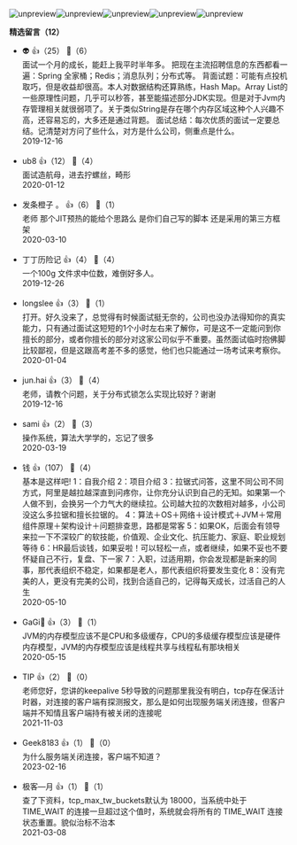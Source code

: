 ![unpreview](https://static001.geekbang.org/resource/image/43/22/43be6bc7069ff5fb8aa4c6b18fc44322.jpg?wh=750%2A1442)![unpreview](https://static001.geekbang.org/resource/image/34/b1/349538d98113db1896587afc656867b1.jpg?wh=750%2A1968)![unpreview](https://static001.geekbang.org/resource/image/4b/2f/4b44ac8e2cd2b52d5e5c5dd2c138f42f.jpg?wh=750%2A1431)![unpreview](https://static001.geekbang.org/resource/image/88/60/888b4602373c92d8a5885bd1bc01a360.jpg?wh=750%2A3378)![unpreview](https://static001.geekbang.org/resource/image/45/e0/45a5f2db1de0547b058465ffacdfc0e0.jpg?wh=750%2A1698)
<div><strong>精选留言（12）</strong></div><ul>
<li><span>👽</span> 👍（25） 💬（6）<div>面试一个月的成长，能赶上我平时半年多。
把现在主流招聘信息的东西都看一遍：Spring 全家桶；Redis；消息队列；分布式等。
背面试题：可能有点投机取巧，但是收益却很高。本人对数据结构还算熟练，Hash Map。Array List的一些原理性问题，几乎可以秒答，甚至能描述部分JDK实现。但是对于Jvm内存管理相关就很弱项了。关于类似String是存在哪个内存区域这种个人兴趣不高，还容易忘的，大多还是通过背题。
面试总结：每次优质的面试一定要总结。记清楚对方问了些什么，对方是什么公司，侧重点是什么。</div>2019-12-16</li><br/><li><span>ub8</span> 👍（12） 💬（4）<div>面试造航母，进去拧螺丝，畸形</div>2020-01-12</li><br/><li><span>发条橙子 。</span> 👍（6） 💬（1）<div>老师 那个JIT预热的能给个思路么 是你们自己写的脚本 还是采用的第三方框架</div>2020-03-10</li><br/><li><span>丁丁历险记</span> 👍（4） 💬（4）<div>一个100g 文件求中位数，难倒好多人。</div>2019-12-26</li><br/><li><span>longslee</span> 👍（3） 💬（1）<div>打开。好久没来了，总觉得有时候面试挺无奈的，公司也没办法得知你的真实能力，只有通过面试这短短的1个小时左右来了解你，可是这不一定能问到你擅长的部分，或者你擅长的部分对这家公司似乎不重要。虽然面试临时抱佛脚比较鄙视，但是这跟高考差不多的感觉，他们也只能通过一场考试来考察你。</div>2020-01-04</li><br/><li><span>jun.hai</span> 👍（3） 💬（4）<div>老师，请教个问题，关于分布式锁怎么实现比较好？谢谢</div>2019-12-16</li><br/><li><span>sami</span> 👍（2） 💬（3）<div>操作系统，算法大学学的，忘记了很多</div>2020-03-19</li><br/><li><span>钱</span> 👍（107） 💬（4）<div>基本是这样吧!
1：自我介绍
2：项目介绍
3：拉锯式问答，这里不同公司不同方式，阿里是越拉越深直到问疼你，让你充分认识到自己的无知。如果第一个人做不到，会换另一个力气大的继续拉。公司越大拉的次数相对越多，小公司没这么多拉锯和擅长拉锯的。
4：算法＋OS＋网络＋设计模式＋JVM＋常用组件原理＋架构设计＋问题排查思，路都是常客
5：如果OK，后面会有领导来拉一下不深较广的软技能，价值观、企业文化、抗压能力、家庭、职业规划等待
6：HR最后谈钱，如果妥啦！可以轻松一点，或者继续，如果不妥也不要怀疑自己不行，复盘、下一家
7：入职，过适用期，你会发现都是新来的同事，那代表组织不稳定，如果都是老人，那代表组织将要发生变化
8：没有完美的人，更没有完美的公司，找到合适自己的，记得每天成长，过活自己的人生</div>2020-05-10</li><br/><li><span>GaGi</span> 👍（3） 💬（1）<div>JVM的内存模型应该不是CPU和多级缓存，CPU的多级缓存模型应该是硬件内存模型，JVM的内存模型应该是线程共享与线程私有那块相关</div>2020-05-15</li><br/><li><span>TIP</span> 👍（2） 💬（0）<div>老师您好，您讲的keepalive 5秒导致的问题那里我没有明白，tcp存在保活计时器，对连接的客户端有探测报文，那么是如何出现服务端关闭连接，但客户端并不知情且客户端持有被关闭的连接呢</div>2021-11-03</li><br/><li><span>Geek8183</span> 👍（1） 💬（0）<div>为什么服务端关闭连接，客户端不知道？</div>2023-02-16</li><br/><li><span>极客—月</span> 👍（1） 💬（1）<div>查了下资料，tcp_max_tw_buckets默认为 18000，当系统中处于 TIME_WAIT 的连接一旦超过这个值时，系统就会将所有的 TIME_WAIT 连接状态重置。貌似治标不治本</div>2021-03-08</li><br/>
</ul>